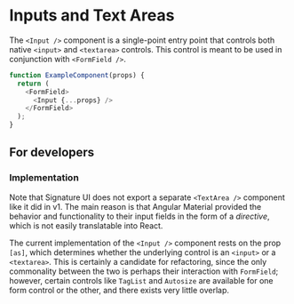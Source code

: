 # Inputs and Text Areas
The `<Input />` component is a single-point entry point that controls both native `<input>` and `<textarea>` controls. This control is meant to be used in conjunction with `<FormField />`.

```javascript
function ExampleComponent(props) {
  return (
    <FormField>
      <Input {...props} />
    </FormField>
  );
}
```

## For developers
### Implementation
Note that Signature UI does not export a separate `<TextArea />` component like it did in v1. The main reason is that Angular Material provided the behavior and functionality to their input fields in the form of a *directive*, which is not easily translatable into React.

The current implementation of the `<Input />` component rests on the prop `[as]`, which determines whether the underlying control is an `<input>` or a `<textarea>`. This is certainly a candidate for refactoring, since the only commonality between the two is perhaps their interaction with `FormField`; however, certain controls like `TagList` and `Autosize` are available for one form control or the other, and there exists very little overlap.
